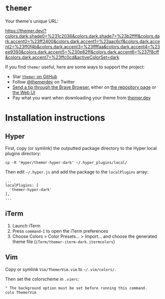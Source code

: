 # `themer`

Your theme's unique URL:

https://themer.dev/?colors.dark.shade0=%231c2036&colors.dark.shade7=%23b2ffff&colors.dark.accent0=%23ff2400&colors.dark.accent1=%23aac6cf&colors.dark.accent2=%23ff0f4b&colors.dark.accent3=%23ffffaa&colors.dark.accent4=%23ee9393&colors.dark.accent5=%230e82ff&colors.dark.accent6=%237f8cff&colors.dark.accent7=%23ffc0cd&activeColorSet=dark

If you find `themer` useful, here are some ways to support the project:

* Star [`themer` on GitHub](https://github.com/mjswensen/themer)
* Follow [@themerdev](https://twitter.com/themerdev) on Twitter
* [Send a tip through the Brave Browser](https://brave.com/the537), either on [the repository page](https://github.com/mjswensen/themer) or [the Web UI](https://themer.dev)
* Pay what you want when downloading your theme from [themer.dev](https://themer.dev)

# Installation instructions

## Hyper

First, copy (or symlink) the outputted package directory to the Hyper local plugins directory:

    cp -R 'Hyper/themer-hyper-dark' ~/.hyper_plugins/local/

Then edit `~/.hyper.js` and add the package to the `localPlugins` array:

    ...
    localPlugins: [
      'themer-hyper-dark'
    ],
    ...

## iTerm

1. Launch iTerm
2. Press `command`-`I` to open the iTerm preferences
3. Choose Colors > Color Presets... > Import... and choose the generated theme file (`iTerm/themer-iterm-dark.itermcolors`)

## Vim

Copy or symlink `Vim/ThemerVim.vim` to `~/.vim/colors/`.

Then set the colorscheme in `.vimrc`:

    " The background option must be set before running this command.
    colo ThemerVim
